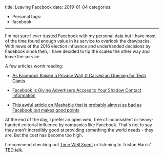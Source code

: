 title: Leaving Facebook
date: 2019-01-04
categories:
  - Personal
tags:
- facebook
---

I'm not sure I ever trusted Facebook with my personal data but I have most of the time found enough value in its service to overlook the drawbacks. With news of the 2016 election influence and underhanded decisions by Facebook since then, I have decided to tip the scales the other way and leave the service.

<!-- more --> 

A few articles worth reading:

  * [As Facebook Raised a Privacy Wall, It Carved an Opening for Tech Giants](https://www.nytimes.com/2018/12/18/technology/facebook-privacy.html)

  * [Facebook Is Giving Advertisers Access to Your Shadow Contact Information](https://gizmodo.com/facebook-is-giving-advertisers-access-to-your-shadow-co-1828476051)

  * [This awful article on Mashable that is probably almost as bad as Facebook but makes good points](https://mashable.com/2017/12/27/browser-bar-url-facebook-bad/#mhrrBLGNEmq2)

At the end of the day, I prefer an open web, free of inconsistent or heavy-handed editorial influence by companies like Facebook. That's not to say they aren't incredibly good at providing something the world needs - they are. But the cost has become too high. 

I recommend checking out [Time Well Spent](https://humanetech.com) or listening to Tristan Harris' [TED talk](https://www.ted.com/talks/tristan_harris_how_better_tech_could_protect_us_from_distraction?language=en).